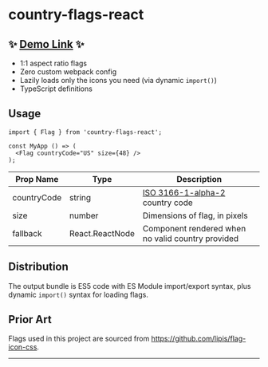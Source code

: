 # country-flags-react

## ✨ [Demo Link] ✨

- 1:1 aspect ratio flags
- Zero custom webpack config
- Lazily loads only the icons you need (via dynamic `import()`)
- TypeScript definitions

## Usage

```tsx
import { Flag } from 'country-flags-react';

const MyApp () => (
  <Flag countryCode="US" size={48} />
);
```

| Prop Name   | Type            | Description                                       |
| ----------- | --------------- | ------------------------------------------------- |
| countryCode | string          | [ISO 3166-1-alpha-2] country code                 |
| size        | number          | Dimensions of flag, in pixels                     |
| fallback    | React.ReactNode | Component rendered when no valid country provided |

## Distribution

The output bundle is ES5 code with ES Module import/export syntax, plus dynamic `import()` syntax for loading flags.

## Prior Art

Flags used in this project are sourced from https://github.com/lipis/flag-icon-css.

---

[demo link]: https://petermikitsh.github.io/country-flags-react/
[iso 3166-1-alpha-2]: https://www.iso.org/obp/ui/#search/code/
